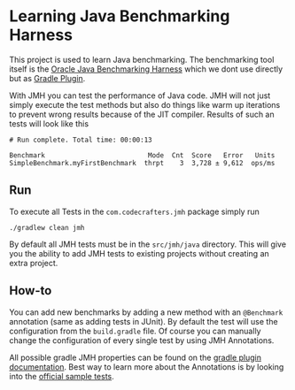 # Learning Java Benchmarking Harness

This project is used to learn Java benchmarking. The benchmarking tool itself is the 
[Oracle Java Benchmarking Harness](http://openjdk.java.net/projects/code-tools/jmh/) which
we dont use directly but as [Gradle Plugin](https://github.com/melix/jmh-gradle-plugin).

With JMH you can test the performance of Java code. JMH will not just simply execute the test
methods but also do things like warm up iterations to prevent wrong results because of the JIT
compiler. Results of such an tests will look like this

```
# Run complete. Total time: 00:00:13

Benchmark                          Mode  Cnt  Score   Error   Units
SimpleBenchmark.myFirstBenchmark  thrpt    3  3,728 ± 9,612  ops/ms
```

## Run

To execute all Tests in the `com.codecrafters.jmh` package simply run

```
./gradlew clean jmh
```

By default all JMH tests must be in the `src/jmh/java` directory. This will give you
the ability to add JMH tests to existing projects without creating an extra project.

## How-to

You can add new benchmarks by adding a new method with an `@Benchmark` annotation
(same as adding tests in JUnit). By default the test will use the configuration from the
`build.gradle` file. Of course you can manually change the configuration of every single
test by using JMH Annotations.

All possible gradle JMH properties can be found on the [gradle plugin documentation](https://github.com/melix/jmh-gradle-plugin#configuration-options).
Best way to learn more about the Annotations is by looking into the [official sample tests](http://hg.openjdk.java.net/code-tools/jmh/file/tip/jmh-samples/src/main/java/org/openjdk/jmh/samples/).
